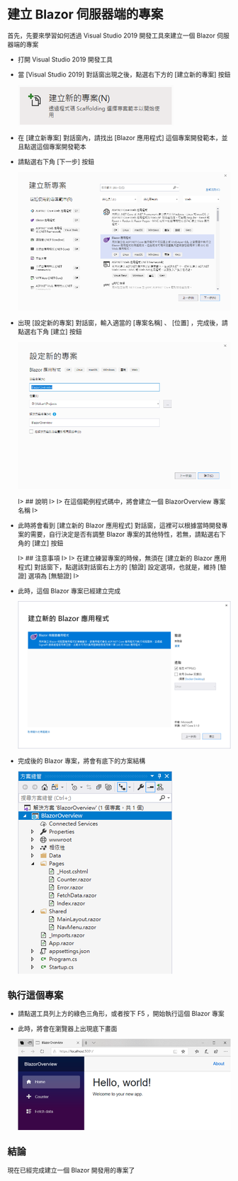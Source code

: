 # 建立 Blazor 伺服器端的專案

首先，先要來學習如何透過 Visual Studio 2019 開發工具來建立一個 Blazor 伺服器端的專案

- 打開 Visual Studio 2019 開發工具
- 當 [Visual Studio 2019] 對話窗出現之後，點選右下方的 [建立新的專案] 按鈕
  
  ![Visual Studio 建立新的專案 按鈕](Images/BlazorQO999.png)

- 在 [建立新專案] 對話窗內，請找出 [Blazor 應用程式] 這個專案開發範本，並且點選這個專案開發範本
- 請點選右下角 [下一步] 按鈕
  
  ![Blazor 應用程式 專案範本](Images/BlazorQO998.png)

- 出現 [設定新的專案] 對話窗，輸入適當的 [專案名稱] 、 [位置] ，完成後，請點選右下角 [建立] 按鈕
  
  ![Blazor 應用程式 設定新的專案](Images/BlazorQO997.png)

  I> ## 說明
  I>
  I> 在這個範例程式碼中，將會建立一個 BlazorOverview 專案名稱
  I> 
  
- 此時將會看到 [建立新的 Blazor 應用程式] 對話窗，這裡可以根據當時開發專案的需要，自行決定是否有調整 Blazor 專案的其他特性，若無，請點選右下角的 [建立] 按鈕

  I> ## 注意事項
  I>
  I> 在建立練習專案的時候，無須在 [建立新的 Blazor 應用程式] 對話窗下，點選該對話窗右上方的 [驗證] 設定選項，也就是，維持 [驗證] 選項為 [無驗證]
  I> 
  
- 此時，這個 Blazor 專案已經建立完成
  
  ![Blazor 應用程式 建立新的 Blazor 應用程式](Images/BlazorQO996.png)

- 完成後的 Blazor 專案，將會有底下的方案結構

  ![Blazor 方案結構](Images/BlazorQO995.png)

## 執行這個專案

- 請點選工具列上方的綠色三角形，或者按下 F5 ，開始執行這個 Blazor 專案
- 此時，將會在瀏覽器上出現底下畫面
  
  ![Blazor 專案第一次執行結果](Images/BlazorQO994.png)

## 結論

現在已經完成建立一個 Blazor 開發用的專案了
